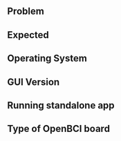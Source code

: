## Problem

## Expected 

## Operating System

## GUI Version

## Running standalone app

## Type of OpenBCI board
